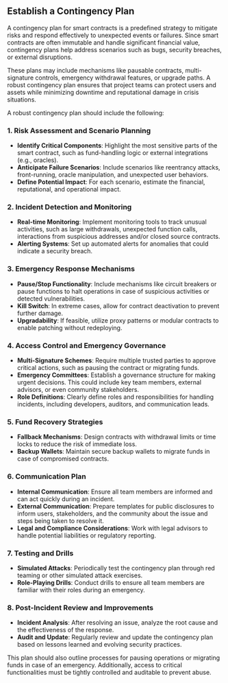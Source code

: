 ## Establish a Contingency Plan

A contingency plan for smart contracts is a predefined strategy to mitigate risks and respond effectively to unexpected events or failures. Since smart contracts are often immutable and handle significant financial value, contingency plans help address scenarios such as bugs, security breaches, or external disruptions.

These plans may include mechanisms like pausable contracts, multi-signature controls, emergency withdrawal features, or upgrade paths. A robust contingency plan ensures that project teams can protect users and assets while minimizing downtime and reputational damage in crisis situations.

A robust contingency plan should include the following: 

### 1. Risk Assessment and Scenario Planning
- **Identify Critical Components**: Highlight the most sensitive parts of the smart contract, such as fund-handling logic or external integrations (e.g., oracles).  
- **Anticipate Failure Scenarios**: Include scenarios like reentrancy attacks, front-running, oracle manipulation, and unexpected user behaviors.  
- **Define Potential Impact**: For each scenario, estimate the financial, reputational, and operational impact.  

### 2. Incident Detection and Monitoring
- **Real-time Monitoring**: Implement monitoring tools to track unusual activities, such as large withdrawals, unexpected function calls, interactions from suspicious addresses and/or closed source contracts.  
- **Alerting Systems**: Set up automated alerts for anomalies that could indicate a security breach.  

### 3. Emergency Response Mechanisms
- **Pause/Stop Functionality**: Include mechanisms like circuit breakers or pause functions to halt operations in case of suspicious activities or detected vulnerabilities.  
- **Kill Switch**: In extreme cases, allow for contract deactivation to prevent further damage.  
- **Upgradability**: If feasible, utilize proxy patterns or modular contracts to enable patching without redeploying.  

### 4. Access Control and Emergency Governance
- **Multi-Signature Schemes**: Require multiple trusted parties to approve critical actions, such as pausing the contract or migrating funds.  
- **Emergency Committees**: Establish a governance structure for making urgent decisions. This could include key team members, external advisors, or even community stakeholders.  
- **Role Definitions**: Clearly define roles and responsibilities for handling incidents, including developers, auditors, and communication leads.  

### 5. Fund Recovery Strategies
- **Fallback Mechanisms**: Design contracts with withdrawal limits or time locks to reduce the risk of immediate loss.  
- **Backup Wallets**: Maintain secure backup wallets to migrate funds in case of compromised contracts.  

### 6. Communication Plan
- **Internal Communication**: Ensure all team members are informed and can act quickly during an incident.  
- **External Communication**: Prepare templates for public disclosures to inform users, stakeholders, and the community about the issue and steps being taken to resolve it.  
- **Legal and Compliance Considerations**: Work with legal advisors to handle potential liabilities or regulatory reporting.  

### 7. Testing and Drills
- **Simulated Attacks**: Periodically test the contingency plan through red teaming or other simulated attack exercises.  
- **Role-Playing Drills**: Conduct drills to ensure all team members are familiar with their roles during an emergency.  

### 8. Post-Incident Review and Improvements
- **Incident Analysis**: After resolving an issue, analyze the root cause and the effectiveness of the response.  
- **Audit and Update**: Regularly review and update the contingency plan based on lessons learned and evolving security practices.  

This plan should also outline processes for pausing operations or migrating funds in case of an emergency. Additionally, access to critical functionalities must be tightly controlled and auditable to prevent abuse.